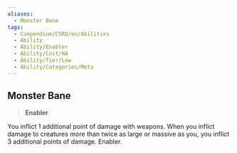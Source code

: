 ```yaml
---
aliases:
  - Monster Bane
tags:
  - Compendium/CSRD/en/Abilities
  - Ability
  - Ability/Enabler
  - Ability/Cost/NA
  - Ability/Tier/Low
  - Ability/Categories/Meta
---
```

  
    
## Monster Bane    
>**Enabler**  
    
You inflict 1 additional point of damage with weapons. When you inflict damage to creatures more than twice as large or massive as you, you inflict 3 additional points of damage. Enabler.